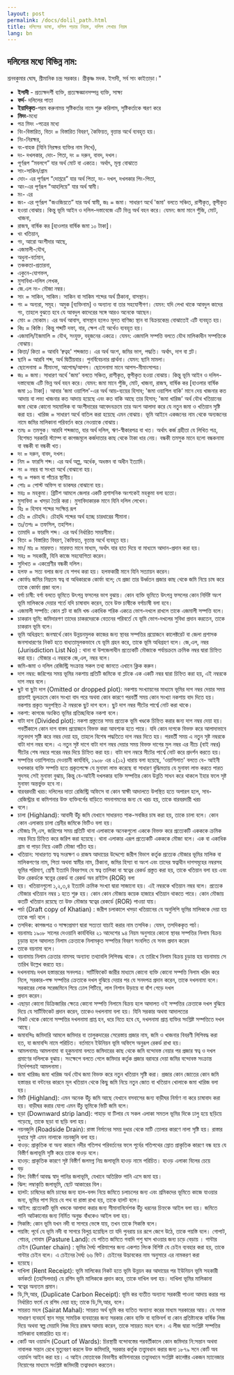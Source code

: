 ```yaml
---
layout: post
permalink: /docs/dolil_path.html
title: দলিলের ভাষা, দলিল পড়ার নিয়ম, দলিল লেখার নিয়ম
lang: bn
---
```

 
## দলিলের মধ্যে বিভিন্ন নাম:
শ্রনবকুমার ঘোষ, শ্রীমানিক চন্দ্র সরকার। 
শ্রীকৃষ্ণ মদক. ইসাদী, সর্ব সাং কাইতাড়া।"

 - **ইসাদী** - প্রত্যক্ষদর্শী ব্যক্তি, প্রত্যক্ষজ্ঞানসম্পন্ন ব্যক্তি, সাক্ষ্য
 - **ফর্দ**- দলিলের পাতা
 - **ইয়াদিকৃত**-পরম করুনাময় সৃষ্টিকর্তার নামে শুরু করিলাম, সৃষ্টিকর্তাকে স্মরণ করে
 - **মিদং**-মধ্যে
 - পত্র মিদং -পত্রের মধ্যে
 - বিং-বিস্তারিত, বিতং = বিস্তারিত বিবরণ, কৈফিয়ত, বৃত্তান্ত অর্থে ব্যবহৃত হয়।
 - নিং-নিরক্ষর,
 - বং-বাহক (যিনি নিরক্ষর ব্যক্তির নাম লিখে),
 - দং- দখলকার, দোং- পিতা, দং = দরুন, বাবদ, দখল।
 - পূর্ণরূপ “মবলগে” যার অর্থ মোট বা একত্রে। অর্থাৎ, মূল্য বোঝাতে
 - সাং-সাকিন/গ্রাম
 - দোং- এর পূর্ণরূপ “দোপ্তরে” যার অর্থ পিতা, দং- দখল, দখলকার পিং-পিতা,
 - আং-এর পূর্ণরূপ "আহলিয়ে" যার অর্থ স্বামী।
 - মং- এর
 - জং- এর পূর্ণরূপ "জওজিয়তে” যার অর্থ স্বামী, জঃ = জমা। সাধারণ অর্থে 'জমা' বলতে সঞ্চিত, রাশীকৃত, স্তূপীকৃত
 - হওয়া বোঝায়। কিন্তু ভূমি আইন ও দলিল-দস্তাবেজে এটি ভিন্ন অর্থ বহন করে। যেমন: জমা মানে পুঁজি, মোট, খাজনা,
 - রাজস্ব, বার্ষিক কর [হাওলার বার্ষিক জমা ১০ টাকা]।
 - খং খতিয়ান,
 - গং, আরো অংশীদার আছে,
 - এজমালী-যৌথ,
 - অধুনা-বর্তমান,
 - তঞ্চকতা-প্রতারনা,
 - একুনে-যোগফল, 
 - মুসাবিধা-দলিল লেখক, 
 - জে.এল নং- মৌজা নম্বর। 
 - সাং = সাকিন, সাকিম। সাকিন বা সাকিম শব্দের অর্থ ঠিকানা, বাসস্থান। 
 - গং = অন্যরা, সমূহ। অমুক [ব্যক্তিনাম] ও অন্যান্য বা তার সহযোগীগণ। যেমন: যদি লেখা থাকে আবদুল কাদের গং, তাহলে বুঝতে হবে যে আবদুল কাদেরের সঙ্গে আরও অনেকে আছেন। 
 - মোং = মোকাম। এর অর্থ আবাস, বাসস্থান হলেও মূলত বাণিজ্য স্থান বা বিক্রয়কেন্দ্র বোঝাতেই এটি ব্যবহৃত হয়। 
 - কিঃ = কিস্তি। কিন্তু শব্দটি দফা, বার, ক্ষেপ এই অর্থেও ব্যবহৃত হয়। 
 - এজমালি/ইজমালি = যৌথ, সংযুক্ত, বহুজনের একত্রে। যেমন: এজমালি সম্পত্তি বলতে যৌথ মালিকাধীন সম্পত্তিকে বোঝায়।
 - কিত্তা/ কিতা = আববি ‘ক্বত্বহ' শব্দজাত। এর অর্থ অংশ, জমির ভাগ, পদ্ধতি। অর্থাৎ, দাগ বা প্লট।
 - ছানি = আরবি শব্দ, অর্থ দ্বিতীয়বার। পুনর্বিবেচনার প্রার্থনা। যেমন: ছানি মামলা। 
 - ছোলেনামা = মীমাংসা, আপোষ/আপস। ছোলেনামা মানে আপস-মীমাংসাপত্র।
 - জঃ = জমা। সাধারণ অর্থে 'জমা' বলতে সঞ্চিত, রাশীকৃত, স্তূপীকৃত হওয়া বোঝায়। কিন্তু ভূমি আইন ও দলিল- দস্তাবেজে এটি ভিন্ন অর্থ বহন করে। যেমন: জমা মানে পুঁজি, মোট, খাজনা, রাজস্ব, বার্ষিক কর [হাওলার বার্ষিক জমা ১০ টাকা]। আবার ‘জমা ওয়াশিল'-এর অর্থ আয়-ব্যয়ের হিসাব; 'জমা ওয়াশিল বাকি' মানে দেয় খাজনার কত আদায় বা লভ্য খাজনার কত আদায় হয়েছে এবং কত বাকি আছে তার হিসাব; 'জমা খারিজ' অর্থ যৌথ খতিয়ানের জমা থেকে কোনো সহমালিক বা অংশীদারের আবেদনক্রমে তার অংশ আলাদা করে যে নতুন জমা ও খতিয়ান সৃষ্টি করা হয়। খারিজ = সাধারণ অর্থে বাতিল করা হয়েছে এমন বোঝায়। ভূমি আইনে একজনের নাম থেকে অন্যজনের নামে জমির মালিকানা পরিবর্তন করে নেওয়াকে বোঝায়।
 - তমঃ = তমসুক। আরবি শব্দজাত, যার অর্থ দলিল, ঋণ-স্বীকারপত্র বা খত। অর্থাৎ কর্জ গ্রহীতা যে লিখিত পত্র, বিশেষত সরকারি স্ট্যাম্প বা কাগজমূলে কর্জদাতার কাছ থেকে টাকা ধার নেয়। বন্ধকী তমসুক মানে হলো বন্ধকনামা বা বন্ধকী বা বন্ধকী খত।
 - দং = দরুন, বাবদ, দখল।
 - নিম = ফারসি শব্দ। এর অর্থ অল্প, অর্ধেক, অধস্তন বা অধীন ইত্যাদি।
 - নং = নম্বর বা সংখ্যা অর্থে বোঝানো হয়।
 - পঃ = পঞ্চম বা পাঁচের স্থানীয়।
 - পোঃ = পোস্ট অফিস বা ডাকঘর বোঝানো হয়।
 - মহঃ = মহকুমা। ব্রিটিশ আমলে জেলার একটি প্রশাসনিক অংশকেই মহকুমা বলা হতো।
 - মুসাবিদা = খসড়া তৈরি করা। মুসাবিদাকারক মানে যিনি দলিল লেখেন।
 - হিঃ = হিসাব শব্দের সংক্ষিপ্ত রূপ
 - চৌঃ = চৌহদ্দি। চৌহদ্দি শব্দের অর্থ হচ্ছে চারধারের সীমানা।
 - তঃ/তপঃ = তফসিল, তহশিল।
 - তামাদি = ফারসি শব্দ। এর অর্থ নির্ধারিত সময়সীমা।
 - বিতং = বিস্তারিত বিবরণ, কৈফিয়ত, বৃত্তান্ত অর্থে ব্যবহূত হয়।
 - মাং/ মাঃ = মারফত। মারফত মানে মাধ্যম, অর্থাৎ যার হাত দিয়ে বা মাধ্যমে আদান-প্রদান করা হয়।
 - সহঃ = সহকারী, যিনি কাজে সহযোগিতা করেন।
 - সুদিখত = একশ্রেণীর বন্ধকী দলিল।
 - হলফ = সত্য বলার জন্য যে শপথ করা হয়। হলফকারী মানে যিনি সত্যায়ন করেন।
 - কোর্ফাঃ জমির নিম্নতম স্বত্ব বা অধিকারকে কোর্ফা বলে; যে প্রজা তার উর্ধ্বতন প্রজার কাছ থেকে জমি নিয়ে চাষ করে তাকে কোর্ফা প্রজা বলে।
 - বর্গা চাষী: বর্গা বলতে ভূমিতে উৎপন্ন ফসলের ভাগ বুঝায়। কোন ব্যক্তি ভূমিতে উৎপন্ন ফসলের কোন নির্দিষ্ট অংশ ভূমি মালিককে দেয়ার শর্তে যদি চাষাবাদ করেন, তবে উক্ত চাষীকে বর্গাচাষী বলা হবে।
 - এজমালী সম্পত্তি: কোন প্লট বা জমি খন্ড একাধিক শরিক একত্রে ভোগ-দখলে রাখলে তাকে এজমালী সম্পত্তি বলে।
 - চাকরান ভূমি: জমিদারগণ তাদের চাকরদেরকে বেতনের পরিবর্তে যে ভূমি ভোগ-দখলের সুবিধা প্রদান করতেন, তাকে চাকরান ভূমি বলে।
 - ভূমি অধিগ্রহণ: জনস্বার্থে কোন উন্নয়নমুলক কাজের জন্য স্থাবর সম্পত্তির প্রয়োজনে কালেক্টরেট বা জেলা প্রশাসক জনসাধারণের নিকট হতে বাধ্যতামূলকভাবে যে ভূমি গ্রহন করে, তাকে ভূমি অধিগ্রহণ বলে। জে,এল, নম্বর (Jurisdiction List No) : থানা বা উপজেলাধীন প্রত্যেকটি মৌজাকে পর্যায়ক্রমে ক্রমিক নম্বর দ্বারা চিহ্নিত করা হয়। মৌজার এ নম্বরকে জে,এল, নম্বর বলে।
 - জমি-জমা ও দলিল রেজিস্ট্রি সংক্রান্ত সকল তথ্য জানতে এখানে ক্লিক করুন।
 - দাগ নম্বর: জরিপের সময় ভূমির নকশায় প্রতিটি জমিকে বা প্লটকে এক একটি নম্বর দ্বারা চিহ্নিত করা হয়, এই নম্বরকে দাগ নম্বর বলে।
 - ছুট বা ছুটা দাগ (Omitted or dropped plot): নকশায় সংখ্যায়নের মাধ্যমে ভূমির দাগ নম্বর দেয়ার সময় প্রায়শই ভুলক্রমে কোন সংখ্যা বাদ পরে অথবা কোন কারণে পরবর্তী সময় কোন সংখ্যা নকশায় বাদ দিতে হয়। নকশায় প্রকৃত অনুপস্থিত ঐ নম্বরকে ছুট দাগ বলে। ছুট দাগ নম্বর সীটের পার্শ্বে নোট করা থাকে।
 - নকশা: কাগজে অংকিত ভূমির প্রতিচ্ছবিকে নকশা বলে।
 - বাটা দাগ (Divided plot): নকশা প্রস্তুতের সময় প্রত্যেক ভূমি খণ্ডকে চিহ্নিত করার জন্য দাগ নম্বর দেয়া হয়। পবর্তীকালে কোন দাগ বাস্তব প্রয়োজনে বিভক্ত করা আবশ্যক হতে পারে। যদি কোন দাগকে বিভক্ত করে আলাদাভাবে নতুনদাগ সৃষ্টি করে নম্বর দেয়া হয়, তাহলে বিশেষ পদ্ধতিতে দাগ নম্বর দিতে হয়। পরবর্তী সময় এ নতুন সৃষ্ট নম্বরকে বাটা দাগ নম্বর বলে। এ নতুন সৃষ্ট দাগে বাটা দাগ নম্বর দেয়ার সময় বিভক্ত দাগের মুল নম্বর এর নীচে (বাই নম্বর) সীটের শেষ নম্বরে পরের নম্বর দিয়ে চিহ্নিত করা হয়। বাটা দাগ নম্বরে সীটের পার্শ্বে নোট করে প্রদর্শন করতে হয়।
 - সম্পত্তির ওয়াশিলাতঃ দেওয়ানী কার্যবিধি, ১৯০৮ এর ২(১২) ধারায় বলা হয়েছে, ‘ওয়াশিলাত' বলতে বে- আইনী দখলকার ব্যক্তি সম্পত্তি হতে প্রকৃতপক্ষে যে মুনাফা লাভ করেছে বা সাধারণ বুদ্ধিমত্তায় যে মুনাফা লাভ করতে পারত সুদসহ সেই মুনাফা বুঝায়, কিন্তু বে-আইনী দখলকার ব্যক্তি সম্পত্তির কোন উন্নতি সাধন করে থাকলে ইহার ফলে সৃষ্ট মুনাফা অন্তর্ভুক্ত হবে না।
 - বারবরদারী খরচ: দলিলের দাতা রেজিস্ট্রি অফিসে বা কোন স্বাক্ষী আদালতে উপস্থিত হতে অপারগ হলে, সাব-রেজিস্ট্রার বা কমিশনার উক্ত ব্যক্তিবর্গের বাড়িতে গমনাগমনের জন্য যে খরচ হয়, তাকে বারবরদারী খরচ
 - বলে।
 - চালা (Highland): আবাদী উঁচু জমি যেখানে সাধারনত শাক-সবজির চাষ করা হয়, তাকে চালা বলে। কোন কোন এলাকায় চালা শ্রেনীর জমিকে ভিটিও বলা হয়।
 - মৌজাঃ সি,এস, জরিপের সময় প্রতিটি থানা এলাকাকে অনেকগুলো এককে বিভক্ত করে প্রত্যেকটি একককে ক্রমিক নম্বর দিয়ে চিহ্নিত করে জরিপ করা হয়েছে। থানা এলাকার এরূপ প্রত্যেকটি একককে মৌজা বলে। এক বা একাধিক গ্রাম বা পাড়া নিয়ে একটি মৌজা গঠিত হয়।
 - খতিয়ান: সাধারণত স্বত্ব সংরক্ষণ ও রাজস্ব আদায়ের উদ্দেশ্যে জরীপ বিভাগ কর্তৃক প্রত্যেক মৌজার ভূমির মালিক বা মালিকগণের নাম, পিতা অথবা স্বামীর নাম, ঠিকানা, জমির হিস্যা বা অংশ এবং তাদের স্বত্বাধীন দাগসমূহের নম্বরসহ ভূমির পরিমাণ, শ্রেণী ইত্যাদি বিবরণসহ যে স্বত্ব তালিকা বা স্বত্বের রেকর্ড প্রস্তুত করা হয়, তাকে খতিয়ান বলা হয় এবং উক্ত রেকর্ডকে স্বত্ত্বের রেকর্ড বা রেকর্ড অব রাইটস (ROR) বলা
 - হয়। খতিয়ানগুলো ১,২,৩,৪ ইত্যাদি ক্রমিক সংখ্যা দ্বারা সাজানো হয়। এই নম্বরকে খতিয়ান নম্বর বলে। প্রত্যেক মৌজার খতিয়ান নম্বর ১ হতে শুরু হয়। কোন কোন মৌজায় কয়েক হাজারে খতিয়ান থাকতে পারে। কোন মৌজায় কতটি খতিয়ান রয়েছে তা উক্ত মৌজার স্বত্বের রেকর্ডে (ROR) পাওয়া যায়।
 - পর্চা (Draft copy of Khatian) : জরীপ চলাকালে খসড়া খতিয়ানের যে অনুলিপি ভূমির মালিককে দেয়া হয় তাকে পর্চা বলে ।
 - তসদিক: কাগজপত্র ও সাক্ষ্যপ্রমাণ দ্বারা সত্যতা যাচাই করার নাম তসদিক। যেমন, তসদিককৃত পর্চা।
 - বয়নামাঃ ১৯০৮ সালের দেওয়ানি কার্যবিধির ২১ আদেশের ৯৪ নিয়ম অনুসারে কোনো স্থাবর সম্পত্তির নিলাম বিক্রয় চূড়ান্ত হলে আদালত নিলাম ক্রেতাকে নিলামকৃত সম্পত্তির বিবরণ সংবলিত যে সনদ প্রদান করেন
 - তাকে বয়নামা বলে ৷
 - বয়নামায় নিলাম ক্রেতার নামসহ অন্যান্য তথ্যাবলি লিপিবদ্ধ থাকে। যে তারিখে নিলাম বিক্রয় চূড়ান্ত হয় বয়নামায় সে তারিখ উল্লেখ করতে হয়।
 - দখলনামাঃ দখল হস্তান্তরের সনদপত্র। সার্টিফিকেট জারীর মাধ্যমে কোনো ব্যক্তি কোনো সম্পত্তি নিলাম খরিদ করে নিলে, সরকার-পক্ষ সম্পত্তির ক্রেতাকে দখল বুঝিয়ে দেয়ার পর যে সনদপত্র প্রদান করেন, তাকে দখলনামা বলে। সরকারের লোক সরেজমিনে গিয়ে ঢোল পিটিয়ে, লাল নিশান উড়ায়ে বা বাঁশ গেড়ে দখল
 - প্রদান করেন।
 - এছাড়া কোনো ডিক্রিজারির ক্ষেত্রে কোনো সম্পত্তি নিলামে বিক্রয় হলে আদালত ওই সম্পত্তির ক্রেতাকে দখল বুঝিয়ে দিয়ে যে সার্টিফিকেট প্রদান করেন, তাকেও দখলনামা বলা হয়। যিনি সরকার অথবা আদালতের
 - নিকট থেকে কোনো সম্পত্তির দখলনামা প্রাপ্ত হন, ধরে নিতে হবে যে, দখলনামা প্রাপ্ত ব্যক্তির সংশ্লিষ্ট সম্পত্তিতে দখল আছে।
 - জমাবন্দিঃ জমিদারি আমলে জমিদার বা তালুকদারের সেরেস্তায় প্রজার নাম, জমি ও খাজনার বিবরণী লিপিবদ্ধ করা হত, যা জমাবন্দি নামে পরিচিত। বর্তমানে ইউনিয়ন ভূমি অফিসে অনুরূপ রেকর্ড রাখা হয়।
 - আমলনামাঃ আমলনামা বা হুকুমনামা বলতে জমিদারের কাছ থেকে জমি বন্দোবস্ত নেয়ার পর প্রজার স্বত্ব ও দখল প্রমাণের দলিলকে বুঝায়। সংক্ষেপে বলতে গেলে জমিদার কর্তৃক প্রজার বরাবরে দেয়া জমির বন্দোবস্ত সংক্রান্ত নির্দেশপত্রই আমলনামা।
 - জমা খারিজঃ জমা খারিজ অর্থ যৌথ জমা বিভক্ত করে নতুন খতিয়ান সৃষ্টি করা। প্রজার কোন জোতের কোন জমি হস্তান্তর বা বন্টনের কারনে মূল খতিয়ান থেকে কিছু জমি নিয়ে নতুন জোত বা খতিয়ান খোলাকে জমা খারিজ বলা হয়।
 - ভিটি (Highland): এমন অনেক উঁচু জমি আছে যেখানে বসবাসের জন্য বাড়ীঘর নির্মাণ না করে চাষাবাদ করা হয়। বাড়ীঘর করার যোগ্য এমন উঁচু ভূমিকে ভিটি জমি বলে।
 - ছড়া (Downward strip land): পাহাড় বা টিলার যে সকল এলাকা সমতল ভূমির দিকে ঢালু হয়ে ছড়িয়ে পড়েছে, তাকে ছড়া বা ছড়ি বলা হয়।
 - নয়নজুলি (Roadside Drain): রাস্তা নির্মানের সময় দুধার থেকে মাটি তোলার কারণে নালা সৃষ্টি হয়। রাস্তার দুধারে সৃষ্ট এমন নালাকে নয়নজুলি বলা হয়।
 - বাওড়: প্রাকৃতিক বা অন্য কারনে নদীর গতিপথ পরিবর্তনের ফলে পূর্বের গতিপথের স্রোত প্রাকৃতিক কারণে বন্ধ হয়ে যে বিস্তীর্ণ জলাভূমি সৃষ্টি করে তাকে বাওড় বলে।
 - হাওড়: প্রাকৃতিক কারণে সৃষ্ট বিস্তীর্ণ জলমগ্ন নিম্ন জলাভূমি হাওড় নামে পরিচিত। হাওড় এলাকা বিলের চেয়ে
 - বড়
 - বিল: বিস্তীর্ণ আবদ্ধ স্বাদু পানির জলাভূমি, যেখানে অতিরিক্ত পানি এসে জমা হয়।
 - ঝিল: লম্বাকৃতি জলাভূমি, ছোট আকারের বিল।
 - হালট: চাষিদের জমি চাষের জন্য হাল-বলদ নিয়ে জমিতে চলাচলের জন্য এবং শ্রমিকদের ভূমিতে কাজে যাওয়ার জন্য, ভূমির পাশ দিয়ে যে পথ বা রাস্তা রাখা হয়, তাকে হালট বলে।
 - আইল: প্রত্যেকটি ভূমি খন্ডকে আলাদা করার জন্য সীমানানির্দেশক উঁচু ধরনের চিহ্নকে আইল বলা হয়। জমিতে পানি আটকানোর জন্য নির্মিত অনুচ্চ বাঁধকেও আইল বলা হয়।
 - সিকস্তি: কোন ভূমি যখন নদী বা সাগরে ভেঙ্গে যায়, তখন তাকে সিকস্তি বলে।
 - পয়স্তি: পূর্বে যে ভূমি নদী বা সাগরে বিলুপ্ত হয়েছিল তা যদি পুনরায় চর রূপে জেগে উঠে, তাকে পয়স্তি বলে। গোপাট, গোচর, গোবাম (Pasture Land): যে পতিত জমিতে গবাদি পশু ঘাস খাওয়ার জন্য চড়ে বেড়ায় । গান্টার চেইন (Gunter chain) : ভূমির দৈর্ঘ্য পরিমাপের জন্য একশত লিংক বিশিষ্ট যে চেইন ব্যবহার করা হয়, তাকে গান্টার চেইন বলে। এ চেইনের দৈর্ঘ্য ৬৬ ফিট। চেইনের উদ্ভাবকের নাম অনুসারে এর নামকরণ করা
 - হয়েছে।
 - দাখিলা (Rent Receipt): ভূমি মালিকের নিকট হতে ভূমি উন্নয়ন কর আদায়ের পর ইউনিয়ন ভূমি সহকারী কর্মকর্তা (তহসিলদার) যে রশিদ ভূমি মালিককে প্রদান করে, তাকে দাখিল বলা হয়। দাখিলা ভূমির মালিকানা
 - স্বত্বের অন্যতম প্রমান।
 - ডি,সি,আর, (Duplicate Carbon Receipt): ভূমি কর ব্যতীত অন্যান্য সরকারী পাওনা আদায় করার পর নির্ধারিত ফর্মে যে রশিদ দেয়া হয়; তাকে ডি,সি,আর, বলে।
 - সায়রত মহল (Sairat Mahal): সায়রত অর্থ ভূমি কর ব্যতিত অন্যান্য করের মাধ্যম সরকারের আয়। যে সমস্ত সাধারণ ব্যবহার্য স্থান সমূহ সাময়িক ব্যবহারের জন্য সরকার কোন ব্যক্তি বা ব্যক্তিবর্গ বা কোন প্রতিষ্টানকে বার্ষিক লিজ দিয়ে অথবা স্বল্প মেয়াদি লিজ দিয়ে রাজস্ব আদায় করেন, তাকে সায়রত মহল বলে। এ লীজ দ্বারা সংশ্লিষ্ট সম্পত্তির মালিকানা হস্তান্তরিত হয় না।
 - কোর্ট অব ওয়ার্ডস (Court of Wards): চিরস্থায়ী বন্দোবস্তের পরবর্তীকালে কোন জমিদার নি:সন্তান অথবা নাবালক সন্তান রেখে মৃত্যুবরণ করলে উক্ত জমিদারি, সরকার কর্তৃক তত্ত্বাবধান করার জন্য ১৮৭৯ সনে কোর্ট অব ওয়ার্ডস আইন করা হয়। এ আইন মোতাবেক বিভাগীয় কমিশনারের তত্ত্বাবধানে সংশ্লিষ্ট কালেক্টর একজন ম্যানেজার নিয়োগের মাধ্যমে সংশ্লিষ্ট জমিদারী তত্বাবধান করতেন।
